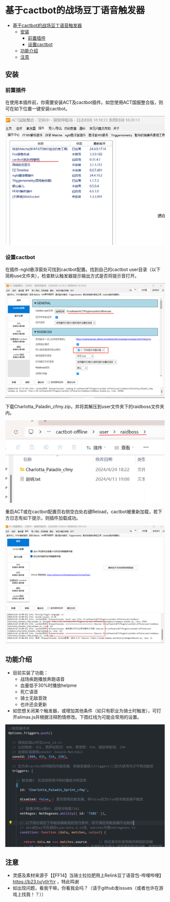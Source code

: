 <!--
 * @Date: 2024-04-24
 * @LastEditors: Wakasagihime-99
 * @LastEditTime: 2024-04-24
 * @FilePath: \\cactbotd:\\software\\ACT\\Plugins\\cactbot-offline\\user\\raidboss\\Charlotta_Paladin_cfmy\\README.md
 * @FFXIV: 玖时九@拂晓之间
 * @Description: 用户指南
-->

# 基于cactbot的战场豆丁语音触发器

<!-- TOC -->

- [基于cactbot的战场豆丁语音触发器](#基于cactbot的战场豆丁语音触发器)
  - [安装](#安装)
    - [前置插件](#前置插件)
    - [设置cactbot](#设置cactbot)
  - [功能介绍](#功能介绍)
  - [注意](#注意)

<!-- /TOC -->
<!-- /TOC -->

## 安装

### 前置插件

在使用本插件前，你需要安装ACT及cactbot插件。如您使用ACT国服整合版，则可在如下位置一键安装cactbot。

![国服ACT整合版安装cactbot](png\cactbot_install.png)

### 设置cactbot

在插件-ngld悬浮窗处可找到cactbot配置。找到自己的cactbot user目录（以下简称use文件夹），检查默认触发器提示输出方式是否将提示音打开。

![cactbot设置](png\cactbot_config.png)

下载Charlotta_Paladin_cfmy.zip，并将其解压到user文件夹下的raidboss文件夹内。

![解压位置](png\unzip.png)

重启ACT或在cactbot配置页右侧空白处右键Reload，cactbot被重新加载，若下方日志有如下提示，则插件加载成功。

![加载成功](png\succesfullyrun.png)

## 功能介绍

- 目前实装了功能：
  - 战场疾跑播放奔跑语音
  - 血量低于30%时播放helpme
  - 死亡语音
  - 骑士无敌音效
  - 也许还会更新
- 如您想关闭某个触发器，或增加其他条件（如只有职业为骑士时触发），可打开alimas.js并根据注释酌情修改。下图红线为可能会常用的设置。

![代码示例](png\codedemo.png)

## 注意

- 灵感及素材来源于【【FF14】当骑士拉拉肥用上Relink豆丁语音包-哔哩哔哩】 <https://b23.tv/ytIrYrr> ，特此鸣谢
- 如出现问题，看我干嘛，你看我会吗？（请于github发issues（或者也许在游戏上找我！？））
